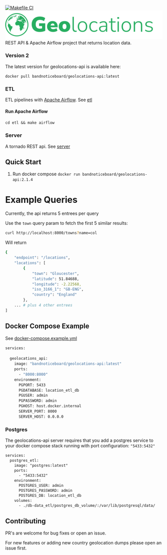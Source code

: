[![Makefile CI](https://github.com/joegasewicz/geolocations-api/actions/workflows/makefile.yml/badge.svg)](https://github.com/joegasewicz/geolocations-api/actions/workflows/makefile.yml)
![ForestMQ](assets/gelocations1.png?raw=true "ForestMQ")
REST API & Apache Airflow project that returns location data.

### Version 2
The latest version for geolocations-api is available here:
```
docker pull bandnoticeboard/geolocations-api:latest
```
### ETL
ETL pipelines with [Apache Airflow](https://airflow.apache.org/). See [etl](etl)

#### Run Apache Airflow
`cd etl && make airflow`

### Server
A tornado REST api. See [server](server)

## Quick Start
1. Run docker compose `docker run bandnoticeboard/geolocations-api:2.1.4`

# Example Queries
Currently, the api returns 5 entrees per query

Use the `town` query param to fetch the first 5 similar results:
```bash
curl http://localhost:8000/towns?name=col
```
Will return 
```bash
{
    "endpoint": "/locations",
    "locations": [
        {
            "town": "Gloucester",
            "latitude": 51.84688,
            "longitude": -2.22568,
            "iso_3166_1": "GB-ENG",
            "country": "England"
        },
    ... # plus 4 other entrees
]
```

## Docker Compose Example
See [docker-compose.example.yml](https://github.com/joegasewicz/geolocations-api/docker-compose.example.yml)
```bash
services:

  geolocations_api:
    image: "bandnoticeboard/geolocations-api:latest"
    ports:
      - "8000:8000"
    environment:
      PGPORT: 5433
      PGDATABASE: location_etl_db
      PGUSER: admin
      PGPASSWORD: admin
      PGHOST: host.docker.internal
      SERVER_PORT: 8000
      SERVER_HOST: 0.0.0.0
```

### Postgres
The geolocations-api server requires that you add a postgres service to your docker compose stack
running with port configuration: `"5433:5432"`
```
services:
  postgres_etl:
    image: "postgres:latest"
    ports:
      - "5433:5432"
    environment:
      POSTGRES_USER: admin
      POSTGRES_PASSWORD: admin
      POSTGRES_DB: location_etl_db
    volumes:
      - ./db-data_etl/postgres_db_volume/:/var/lib/postgresql/data/
```


## Contributing
PR's are welcome for bug fixes or open an issue.

For new features or adding new country geolocation dumps please open an issue first.